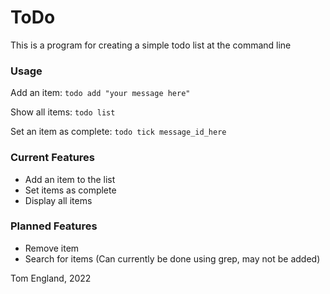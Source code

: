 # ToDo

This is a program for creating a simple todo list at the command line

### Usage

Add an item: `todo add "your message here"`

Show all items: `todo list`

Set an item as complete: `todo tick message_id_here`

### Current Features

- Add an item to the list
- Set items as complete
- Display all items

### Planned Features

- Remove item
- Search for items (Can currently be done using grep, may not be added)

Tom England, 2022
